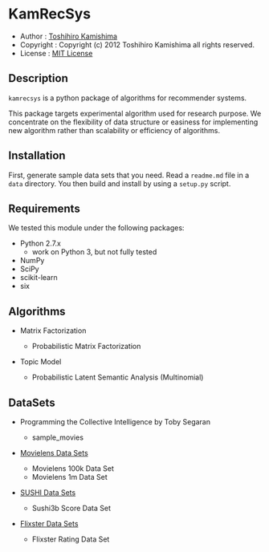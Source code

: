 KamRecSys
=========

* Author : [Toshihiro Kamishima](http://www.kamishima.net/)
* Copyright : Copyright (c) 2012 Toshihiro Kamishima all rights reserved.
* License : [MIT License](http://www.opensource.org/licenses/mit-license.php)

Description
-----------

`kamrecsys` is a python package of algorithms for recommender systems.

This package targets experimental algorithm used for research purpose.
We concentrate on the flexibility of data structure or easiness for implementing new algorithm rather than scalability or efficiency of algorithms.

Installation
------------

First, generate sample data sets that you need. Read a `readme.md` file in a `data` directory.
You then build and install by using a `setup.py` script.

Requirements
------------

We tested this module under the following packages:

* Python 2.7.x
    * work on Python 3, but not fully tested
* NumPy
* SciPy
* scikit-learn
* six

Algorithms
----------

* Matrix Factorization

    * Probabilistic Matrix Factorization

* Topic Model

    * Probabilistic Latent Semantic Analysis (Multinomial)

DataSets
--------

* Programming the Collective Intelligence by Toby Segaran

    * sample_movies

* [Movielens Data Sets](http://www.grouplens.org/node/73)

    * Movielens 100k Data Set
    * Movielens 1m Data Set

* [SUSHI Data Sets](http://www.kamishima.net/sushi/)

    * Sushi3b Score Data Set

* [Flixster Data Sets](http://www.cs.ubc.ca/~jamalim/datasets/)

    * Flixster Rating Data Set
